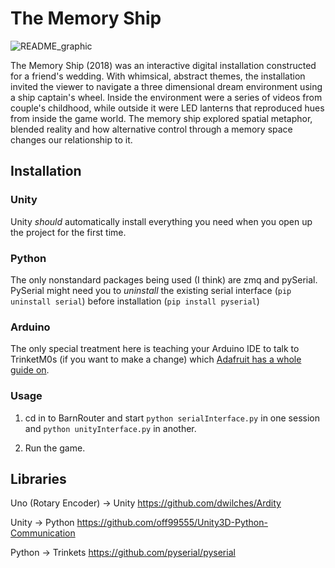 # The Memory Ship

![README_graphic](https://github.com/user-attachments/assets/cf86a659-f53d-4081-9a2a-58c4d4f2e53d)


The Memory Ship (2018) was an interactive digital installation constructed for a friend's wedding. With whimsical, abstract themes, the installation invited the viewer to navigate a three dimensional dream environment using a ship captain's wheel. Inside the environment were a series of videos from couple's childhood, while outside it were LED lanterns that reproduced hues from inside the game world. The memory ship explored spatial metaphor, blended reality and how alternative control through a memory space changes our relationship to it.

## Installation

### Unity
Unity _should_ automatically install everything you need when you open up the project for the first time.

### Python
The only nonstandard packages being used (I think) are zmq and pySerial. PySerial might need you to _uninstall_ the existing serial interface (`pip uninstall serial`) before installation (`pip install pyserial`)

### Arduino
The only special treatment here is teaching your Arduino IDE to talk to TrinketM0s (if you want to make a change) which [Adafruit has a whole guide on](https://learn.adafruit.com/adafruit-trinket-m0-circuitpython-arduino/arduino-ide-setup). 

### Usage

1. cd in to BarnRouter and start `python serialInterface.py` in one session and `python unityInterface.py` in another.

2. Run the game.

## Libraries

Uno (Rotary Encoder) → Unity
https://github.com/dwilches/Ardity

Unity → Python
https://github.com/off99555/Unity3D-Python-Communication

Python → Trinkets
https://github.com/pyserial/pyserial
